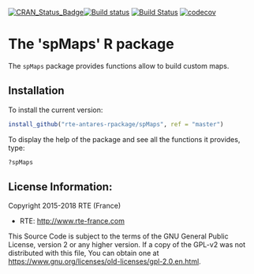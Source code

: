 [![CRAN_Status_Badge](http://www.r-pkg.org/badges/version/spMaps)](https://cran.r-project.org/package=spMaps)[![Build status](https://ci.appveyor.com/api/projects/status/cfjgghysd82xb99c?svg=true)](https://ci.appveyor.com/project/rte-antares-rpackage/spmaps)
[![Build Status](https://travis-ci.org/rte-antares-rpackage/spMaps.svg?branch=master)](https://travis-ci.org/rte-antares-rpackage/spMaps)
[![codecov](https://codecov.io/gh/rte-antares-rpackage/spMaps/branch/master/graph/badge.svg)](https://codecov.io/gh/rte-antares-rpackage/spMaps)

# The 'spMaps' R package

The `spMaps` package provides functions allow to build custom maps.

## Installation


To install the current version:

```r
install_github("rte-antares-rpackage/spMaps", ref = "master")
```

To display the help of the package and see all the functions it provides, type:
  
  
```r 
?spMaps
```

## License Information:

Copyright 2015-2018 RTE (France)

* RTE: http://www.rte-france.com

This Source Code is subject to the terms of the GNU General Public License, version 2 or any higher version. If a copy of the GPL-v2 was not distributed with this file, You can obtain one at https://www.gnu.org/licenses/old-licenses/gpl-2.0.en.html.
